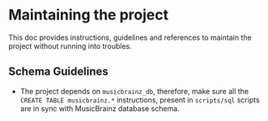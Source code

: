# Maintaining the project

This doc provides instructions, guidelines and references to maintain the project without running into troubles.

## Schema Guidelines

- The project depends on `musicbrainz_db`, therefore, make sure all the `CREATE TABLE musicbrainz.*` instructions, present in `scripts/sql` scripts are in sync with MusicBrainz database schema.